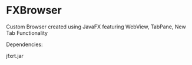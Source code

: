 FXBrowser
=========

Custom Browser created using JavaFX featuring WebView, TabPane, New Tab Functionality

Dependencies:

jfxrt.jar

